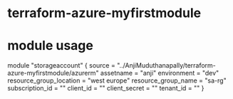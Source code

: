 # terraform-azure-myfirstmodule
# module usage
module "storageaccount" {
  source = "../AnjiMuduthanapally/terraform-azure-myfirstmodule/azurerm"
  assetname = "anji"
  environment = "dev"
  resource_group_location = "west europe"
  resource_group_name = "sa-rg"
  subscription_id = ""
  client_id = ""
  client_secret = ""
  tenant_id = ""
}
